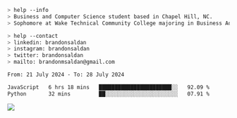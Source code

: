 ````bash
> help --info
> Business and Computer Science student based in Chapel Hill, NC.
> Sophomore at Wake Technical Community College majoring in Business Administration.
````

````bash
> help --contact
> linkedin: brandonsaldan
> instagram: brandonsaldan
> twitter: brandonsaldan
> mailto: brandonmsaldan@gmail.com
````

<!--START_SECTION:waka-->

```txt
From: 21 July 2024 - To: 28 July 2024

JavaScript   6 hrs 18 mins   ███████████████████████░░   92.09 %
Python       32 mins         ██░░░░░░░░░░░░░░░░░░░░░░░   07.91 %
```

<!--END_SECTION:waka-->

![](https://komarev.com/ghpvc/?username=brandonsaldan&color=6A8AFF)
